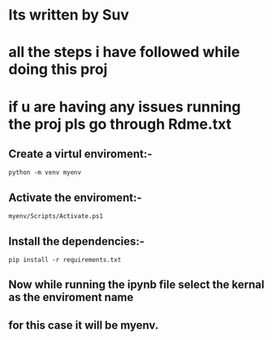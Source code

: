 # Its written by Suv 
# all the steps i have followed while doing this proj
# if u are having any issues running the proj pls go through Rdme.txt

## Create a virtul enviroment:- 
```
python -m venv myenv
```
## Activate the enviroment:-
```
myenv/Scripts/Activate.ps1 
```
## Install the dependencies:- 
```
pip install -r requirements.txt 
```
## Now while running the ipynb file select the kernal as the enviroment name
## for this case it will be myenv.

<!-- Set the path for test and train folders. -->

<!-- Follow the steps in cmd for applying  -->


